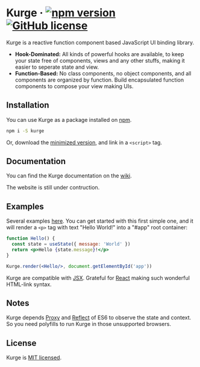 # Kurge &middot; [![npm version](https://img.shields.io/npm/v/kurge.svg?style=flat)](https://www.npmjs.com/package/kurge) [![GitHub license](https://img.shields.io/badge/license-MIT-blue.svg)](https://github.com/Siubaak/kurge/blob/master/LICENSE)

Kurge is a reactive function component based JavaScript UI binding library.

* **Hook-Dominated:** All kinds of powerful hooks are available, to keep your state free of components, views and any other stuffs, making it easier to seperate state and view.
* **Function-Based:** No class components, no object components, and all components are organized by function. Build encapsulated function components to compose your view making UIs.

## Installation

You can use Kurge as a package installed on [npm](https://www.npmjs.com/package/kurge).

```bash
npm i -S kurge
```

Or, download the [minimized version](https://github.com/Siubaak/kurge/blob/master/dist/kurge.min.js), and link in a `<script>` tag.

## Documentation

You can find the Kurge documentation on the [wiki](https://github.com/Siubaak/kurge/wiki).  

The website is still under contruction.

## Examples

Several examples [here](https://github.com/Siubaak/kurge/tree/master/examples). You can get started with this first simple one, and it will render a `<p>` tag with text "Hello World!" into a "#app" root container:

```jsx
function Hello() {
  const state = useState({ message: 'World' })
  return <p>Hello {state.message}!</p> 
}

Kurge.render(<Hello/>, document.getElementById('app'))
```

Kurge are compatible with [JSX](https://reactjs.org/docs/introducing-jsx.html). Grateful for [React](https://reactjs.org) making such wonderful HTML-link syntax.

## Notes

Kurge depends [Proxy](https://developer.mozilla.org/en-US/docs/Web/JavaScript/Reference/Global_Objects/Proxy) and [Reflect](https://developer.mozilla.org/en-US/docs/Web/JavaScript/Reference/Global_Objects/Reflect) of ES6 to observe the state and context. So you need polyfills to run Kurge in those unsupported browsers.

## License

Kurge is [MIT licensed](https://github.com/Siubaak/kurge/blob/master/LICENSE).
